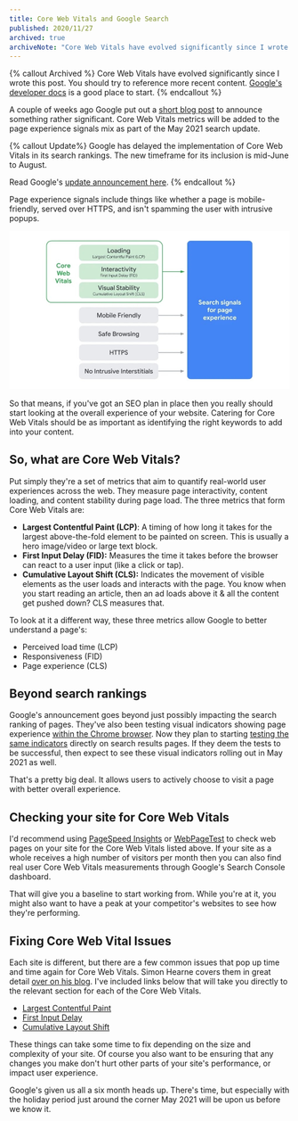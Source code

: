 ```yaml
---
title: Core Web Vitals and Google Search
published: 2020/11/27
archived: true
archiveNote: "Core Web Vitals have evolved significantly since I wrote this post. You should try to reference more recent content."
---
```


{% callout Archived %}
Core Web Vitals have evolved significantly since I wrote this post. You should try to reference more recent content. [Google's developer docs](https://developers.google.com/search/docs/appearance/core-web-vitals) is a good place to start.
{% endcallout %}

A couple of weeks ago Google put out a [short blog post](https://developers.google.com/search/blog/2020/11/timing-for-page-experience) to announce something rather significant. Core Web Vitals metrics will be added to the page experience signals mix as part of the May 2021 search update.

{% callout Update%}
Google has delayed the implementation of Core Web Vitals in its search rankings. The new timeframe for its inclusion is mid-June to August.

Read Google's [update announcement here](https://developers.google.com/search/blog/2021/04/more-details-page-experience).
{% endcallout %}

Page experience signals include things like whether a page is mobile-friendly, served over HTTPS, and isn't spamming the user with intrusive popups.

![A diagram illustrating the components of Search’s signal for page experience.](../../public/img/blog/c8abad6da1db91f7596092cae6c203133e752998-960x540.jpeg "Image from Google showing page experience signals for search.")

So that means, if you've got an SEO plan in place then you really should start looking at the overall experience of your website. Catering for Core Web Vitals should be as important as identifying the right keywords to add into your content.

## So, what are Core Web Vitals?

Put simply they're a set of metrics that aim to quantify real-world user experiences across the web. They measure page interactivity, content loading, and content stability during page load. The three metrics that form Core Web Vitals are:

- **Largest Contentful Paint (LCP)**: A timing of how long it takes for the largest above-the-fold element to be painted on screen. This is usually a hero image/video or large text block.
- **First Input Delay (FID):** Measures the time it takes before the browser can react to a user input (like a click or tap).
- **Cumulative Layout Shift (CLS):** Indicates the movement of visible elements as the user loads and interacts with the page. You know when you start reading an article, then an ad loads above it & all the content get pushed down? CLS measures that.

To look at it a different way, these three metrics allow Google to better understand a page's:

- Perceived load time (LCP)
- Responsiveness (FID)
- Page experience (CLS)

## Beyond search rankings

Google's announcement goes beyond just possibly impacting the search ranking of pages. They've also been testing visual indicators showing page experience [within the Chrome browser](https://blog.chromium.org/2020/08/highlighting-great-user-experiences-on.html). Now they plan to starting [testing the same indicators](https://developers.google.com/search/blog/2020/11/timing-for-page-experience#a-new-way-of-highlighting-great-experiences-in-google-search) directly on search results pages. If they deem the tests to be successful, then expect to see these visual indicators rolling out in May 2021 as well.

That's a pretty big deal. It allows users to actively choose to visit a page with better overall experience.

## Checking your site for Core Web Vitals

I'd recommend using [PageSpeed Insights](https://developers.google.com/speed/pagespeed/insights/) or [WebPageTest](https://webpagetest.org/) to check web pages on your site for the Core Web Vitals listed above. If your site as a whole receives a high number of visitors per month then you can also find real user Core Web Vitals measurements through Google's Search Console dashboard.

That will give you a baseline to start working from. While you're at it, you might also want to have a peak at your competitor's websites to see how they're performing.

## Fixing Core Web Vital Issues

Each site is different, but there are a few common issues that pop up time and time again for Core Web Vitals. Simon Hearne covers them in great detail [over on his blog](https://simonhearne.com/2020/core-web-vitals/). I've included links below that will take you directly to the relevant section for each of the Core Web Vitals.

- [Largest Contentful Paint](https://simonhearne.com/2020/core-web-vitals/#largest-contentful-paint-lcp)
- [First Input Delay](https://simonhearne.com/2020/core-web-vitals/#first-input-delay-fid)
- [Cumulative Layout Shift](https://simonhearne.com/2020/core-web-vitals/#cumulative-layout-shift-cls)

These things can take some time to fix depending on the size and complexity of your site. Of course you also want to be ensuring that any changes you make don't hurt other parts of your site's performance, or impact user experience.

Google's given us all a six month heads up. There's time, but especially with the holiday period just around the corner May 2021 will be upon us before we know it.
